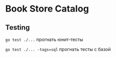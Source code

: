 # Book Store Catalog

## Testing

`go test ./...` прогнать юнит-тесты

`go test ./... -tags=sql` прогнать тесты с базой
